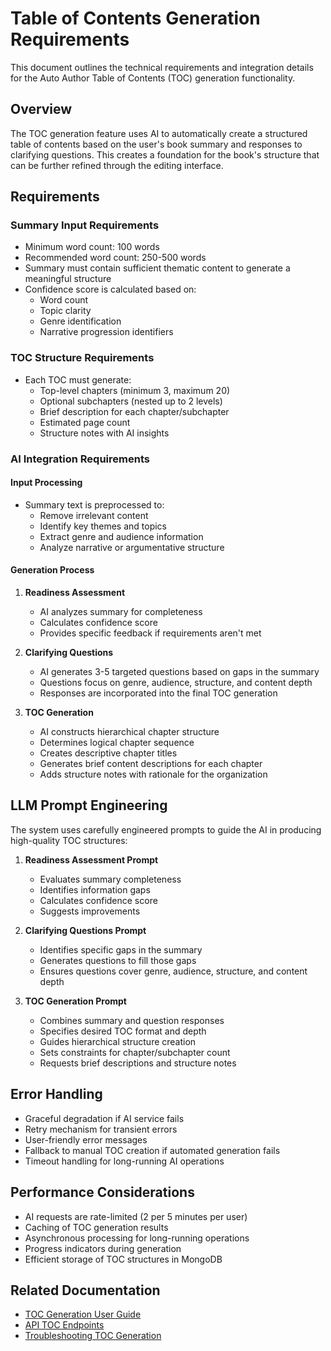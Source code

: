 # Table of Contents Generation Requirements

This document outlines the technical requirements and integration details for the Auto Author Table of Contents (TOC) generation functionality.

## Overview

The TOC generation feature uses AI to automatically create a structured table of contents based on the user's book summary and responses to clarifying questions. This creates a foundation for the book's structure that can be further refined through the editing interface.

## Requirements

### Summary Input Requirements

- Minimum word count: 100 words
- Recommended word count: 250-500 words
- Summary must contain sufficient thematic content to generate a meaningful structure
- Confidence score is calculated based on:
  - Word count
  - Topic clarity
  - Genre identification
  - Narrative progression identifiers

### TOC Structure Requirements

- Each TOC must generate:
  - Top-level chapters (minimum 3, maximum 20)
  - Optional subchapters (nested up to 2 levels)
  - Brief description for each chapter/subchapter
  - Estimated page count
  - Structure notes with AI insights

### AI Integration Requirements

#### Input Processing

- Summary text is preprocessed to:
  - Remove irrelevant content
  - Identify key themes and topics
  - Extract genre and audience information
  - Analyze narrative or argumentative structure

#### Generation Process

1. **Readiness Assessment**
   - AI analyzes summary for completeness
   - Calculates confidence score
   - Provides specific feedback if requirements aren't met

2. **Clarifying Questions**
   - AI generates 3-5 targeted questions based on gaps in the summary
   - Questions focus on genre, audience, structure, and content depth
   - Responses are incorporated into the final TOC generation

3. **TOC Generation**
   - AI constructs hierarchical chapter structure
   - Determines logical chapter sequence
   - Creates descriptive chapter titles
   - Generates brief content descriptions for each chapter
   - Adds structure notes with rationale for the organization

## LLM Prompt Engineering

The system uses carefully engineered prompts to guide the AI in producing high-quality TOC structures:

1. **Readiness Assessment Prompt**
   - Evaluates summary completeness
   - Identifies information gaps
   - Calculates confidence score
   - Suggests improvements

2. **Clarifying Questions Prompt**
   - Identifies specific gaps in the summary
   - Generates questions to fill those gaps
   - Ensures questions cover genre, audience, structure, and content depth

3. **TOC Generation Prompt**
   - Combines summary and question responses
   - Specifies desired TOC format and depth
   - Guides hierarchical structure creation
   - Sets constraints for chapter/subchapter count
   - Requests brief descriptions and structure notes

## Error Handling

- Graceful degradation if AI service fails
- Retry mechanism for transient errors
- User-friendly error messages
- Fallback to manual TOC creation if automated generation fails
- Timeout handling for long-running AI operations

## Performance Considerations

- AI requests are rate-limited (2 per 5 minutes per user)
- Caching of TOC generation results
- Asynchronous processing for long-running operations
- Progress indicators during generation
- Efficient storage of TOC structures in MongoDB

## Related Documentation

- [TOC Generation User Guide](user-guide-toc-generation.md)
- [API TOC Endpoints](api-toc-endpoints.md)
- [Troubleshooting TOC Generation](troubleshooting-toc-generation.md)

